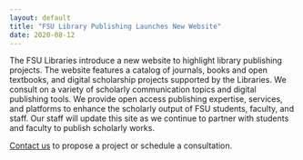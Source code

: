 ```yaml
---
layout: default
title: "FSU Library Publishing Launches New Website"
date: 2020-08-12
---
```


The FSU Libraries introduce a new website to highlight library publishing projects. The website features a catalog of journals, books and open textbooks, and digital scholarship projects supported by the Libraries. We consult on a variety of scholarly communication topics and digital publishing tools. We provide open access publishing expertise, services, and platforms to enhance the scholarly output of FSU students, faculty, and staff. Our staff will update this site as we continue to partner with students and faculty to publish scholarly works. 

[Contact us](emailto:lib-digischol@fsu.edu) to propose a project or schedule a consultation.
